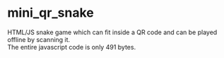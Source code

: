 # mini_qr_snake
HTML/JS snake game which can fit inside a QR code and can be played offline by scanning it.<br>
The entire javascript code is only 491 bytes.

